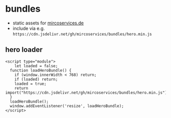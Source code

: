 # bundles

- static assets for [mircoservices.de](https://mircoservices.de)
- include via e.g. `https://cdn.jsdelivr.net/gh/mircoservices/bundles/hero.min.js`

## hero loader

```
<script type="module">
	let loaded = false;
  function loadHeroBundle() {
    if (window.innerWidth < 768) return;
    if (loaded) return;
    loaded = true;
    return import("https://cdn.jsdelivr.net/gh/mircoservices/bundles/hero.min.js");
  }
  loadHeroBundle();
  window.addEventListener('resize', loadHeroBundle);
</script>
```
